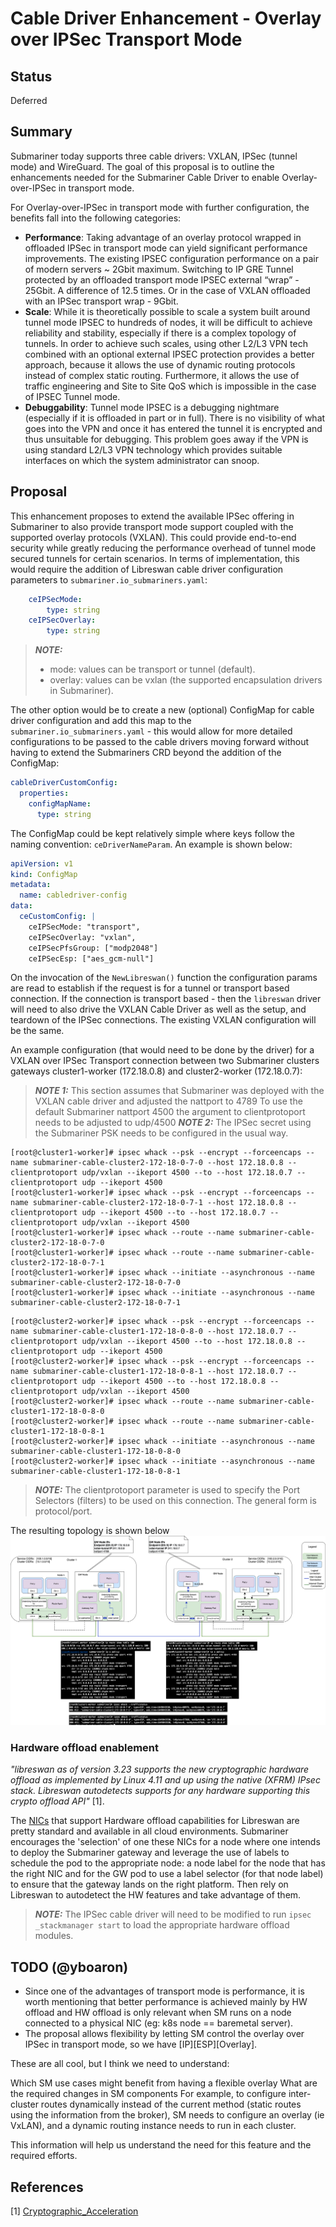 
# Cable Driver Enhancement - Overlay over IPSec Transport Mode

## Status

Deferred

## Summary

Submariner today supports three cable drivers: VXLAN, IPSec (tunnel mode) and WireGuard. The
goal of this proposal is to outline the enhancements needed for the Submariner Cable Driver to
enable Overlay-over-IPSec in transport mode.

For Overlay-over-IPSec in transport mode with further configuration, the benefits fall into the
following categories:

* **Performance**: Taking advantage of an overlay protocol wrapped in offloaded IPSec in transport mode can
yield significant performance improvements. The existing IPSEC configuration performance on a pair of modern
servers ~ 2Gbit maximum. Switching to IP GRE Tunnel protected by an offloaded transport mode IPSEC external
“wrap” - 25Gbit. A difference of 12.5 times. Or in the case of VXLAN offloaded with an IPSec transport wrap - 9Gbit.
* **Scale**: While it is theoretically possible to scale a system built around tunnel mode IPSEC to hundreds of nodes,
it will be difficult to achieve reliability and stability, especially if there is a complex topology of tunnels. In
order to achieve such scales, using other L2/L3 VPN tech combined with an optional external IPSEC protection provides
a better approach, because it allows the use of dynamic routing protocols instead of complex static routing. Furthermore,
it allows the use of traffic engineering and Site to Site QoS which is impossible in the case of IPSEC Tunnel mode.
* **Debuggability**: Tunnel mode IPSEC is a debugging nightmare (especially if it is offloaded in part or in full). There
is no visibility of what goes into the VPN and once it has entered the tunnel it is encrypted and thus unsuitable for debugging.
This problem goes away if the VPN is using standard L2/L3 VPN technology which provides suitable interfaces on which the system
administrator can snoop.

## Proposal

This enhancement proposes to extend the available IPSec offering in Submariner to also provide
transport mode support coupled with the supported overlay protocols (VXLAN). This
could provide end-to-end security while greatly reducing the performance overhead of tunnel mode
secured tunnels for certain scenarios. In terms of implementation, this would require the addition
of Libreswan cable driver configuration parameters to `submariner.io_submariners.yaml`:

```yaml
    ceIPSecMode:
        type: string
    ceIPSecOverlay:
        type: string
```

> **_NOTE:_**
>
> * mode: values can be transport or tunnel (default).
> * overlay: values can be vxlan (the supported encapsulation drivers in Submariner).

The other option would be to create a new (optional) ConfigMap for cable driver configuration and
add this map to the `submariner.io_submariners.yaml` - this would allow for more detailed
configurations to be passed to the cable drivers moving forward without having to extend
the Submariners CRD beyond the addition of the ConfigMap:

```yaml
cableDriverCustomConfig:
  properties:
    configMapName:
      type: string
```

The ConfigMap could be kept relatively simple where keys follow the naming convention:
`ceDriverNameParam`. An example is shown below:

```yaml
apiVersion: v1
kind: ConfigMap
metadata:
  name: cabledriver-config
data:
  ceCustomConfig: |
    ceIPSecMode: "transport",
    ceIPSecOverlay: "vxlan",
    ceIPSecPfsGroup: ["modp2048"]
    ceIPSecEsp: ["aes_gcm-null"]
```

On the invocation of the `NewLibreswan()` function the configuration params
are read to establish if the request is for a tunnel or transport based
connection. If the connection is transport based - then the `libreswan` driver
will need to also drive the VXLAN Cable Driver as well as the setup, and
teardown of the IPSec connections. The existing VXLAN configuration will be the
same.

An example configuration (that would need to be done by the driver) for a VXLAN over
IPSec Transport connection between two Submariner clusters gateways cluster1-worker
(172.18.0.8) and cluster2-worker (172.18.0.7):

> **_NOTE 1:_** This section assumes that Submariner was deployed with the VXLAN cable driver and adjusted the nattport to 4789
> To use the default Submariner nattport 4500 the argument to clientprotoport needs to be adjusted to udp/4500
> **_NOTE 2:_** The IPSec secret using the Submariner PSK needs to be configured in the usual way.

<!-- markdownlint-disable line-length -->
```console
[root@cluster1-worker]# ipsec whack --psk --encrypt --forceencaps --name submariner-cable-cluster2-172-18-0-7-0 --host 172.18.0.8 --clientprotoport udp/vxlan --ikeport 4500 --to --host 172.18.0.7 --clientprotoport udp --ikeport 4500
[root@cluster1-worker]# ipsec whack --psk --encrypt --forceencaps --name submariner-cable-cluster2-172-18-0-7-1 --host 172.18.0.8 --clientprotoport udp --ikeport 4500 --to --host 172.18.0.7 --clientprotoport udp/vxlan --ikeport 4500
[root@cluster1-worker]# ipsec whack --route --name submariner-cable-cluster2-172-18-0-7-0
[root@cluster1-worker]# ipsec whack --route --name submariner-cable-cluster2-172-18-0-7-1
[root@cluster1-worker]# ipsec whack --initiate --asynchronous --name submariner-cable-cluster2-172-18-0-7-0
[root@cluster1-worker]# ipsec whack --initiate --asynchronous --name submariner-cable-cluster2-172-18-0-7-1
```

```console
[root@cluster2-worker]# ipsec whack --psk --encrypt --forceencaps --name submariner-cable-cluster1-172-18-0-8-0 --host 172.18.0.7 --clientprotoport udp/vxlan --ikeport 4500 --to --host 172.18.0.8 --clientprotoport udp --ikeport 4500
[root@cluster2-worker]# ipsec whack --psk --encrypt --forceencaps --name submariner-cable-cluster1-172-18-0-8-1 --host 172.18.0.7 --clientprotoport udp --ikeport 4500 --to --host 172.18.0.8 --clientprotoport udp/vxlan --ikeport 4500
[root@cluster2-worker]# ipsec whack --route --name submariner-cable-cluster1-172-18-0-8-0
[root@cluster2-worker]# ipsec whack --route --name submariner-cable-cluster1-172-18-0-8-1
[root@cluster2-worker]# ipsec whack --initiate --asynchronous --name submariner-cable-cluster1-172-18-0-8-0
[root@cluster2-worker]# ipsec whack --initiate --asynchronous --name submariner-cable-cluster1-172-18-0-8-1
```
<!-- markdownlint-enable line-length -->

> **_NOTE:_** The clientprotoport parameter is used to specify the Port Selectors (filters) to be used on this connection.
> The general form is protocol/port.

The resulting topology is shown below
![Submariner VXLAN over IPSec transport mode cable driver view](./images/vxlan-over-ipsec-transport.png)

### Hardware offload enablement

_"libreswan as of version 3.23 supports the new cryptographic hardware offload as implemented by Linux 4.11 and up using the
native (XFRM) IPsec stack. Libreswan autodetects supports for any hardware supporting this crypto offload API"_ [1].

The [NICs](https://libreswan.org/wiki/Cryptographic_Acceleration#Supported_hardware) that support Hardware offload capabilities
for Libreswan are pretty standard and available in all cloud environments. Submariner encourages the 'selection' of one these
NICs for a node where one intends to deploy the Submariner gateway and leverage the use of labels to schedule the pod to the
appropriate node: a node label for the node that has the right NIC and for the GW pod to use a label selector (for that node label)
to ensure that the gateway lands on the right platform. Then rely on Libreswan to autodetect the HW features and take advantage of them.

> **_NOTE:_** The IPSec cable driver will need to be modified to run `ipsec _stackmanager start` to load the appropriate
> hardware offload modules.

## TODO (@yboaron)

* Since one of the advantages of transport mode is performance, it is worth mentioning that better performance is achieved mainly
by HW offload and HW offload is only relevant when SM runs on a node connected to a physical NIC (eg: k8s node == baremetal server).
* The proposal allows flexibility by letting SM control the overlay over IPSec in transport mode, so we have [IP][ESP][Overlay].

These are all cool, but I think we need to understand:

Which SM use cases might benefit from having a flexible overlay
What are the required changes in SM components
For example, to configure inter-cluster routes dynamically instead of the current method (static routes using the information
from the broker), SM needs to configure an overlay (ie VxLAN), and a dynamic routing instance needs to run in each cluster.

This information will help us understand the need for this feature and the required efforts.

## References

[1] [Cryptographic_Acceleration](https://libreswan.org/wiki/Cryptographic_Acceleration)

